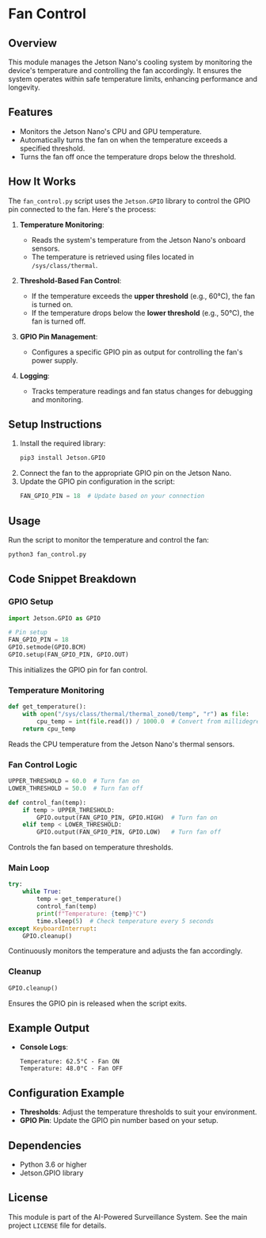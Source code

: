# Fan Control

## Overview
This module manages the Jetson Nano's cooling system by monitoring the device's temperature and controlling the fan accordingly. It ensures the system operates within safe temperature limits, enhancing performance and longevity.

## Features
- Monitors the Jetson Nano's CPU and GPU temperature.
- Automatically turns the fan on when the temperature exceeds a specified threshold.
- Turns the fan off once the temperature drops below the threshold.

## How It Works
The `fan_control.py` script uses the `Jetson.GPIO` library to control the GPIO pin connected to the fan. Here's the process:

1. **Temperature Monitoring**:
   - Reads the system's temperature from the Jetson Nano's onboard sensors.
   - The temperature is retrieved using files located in `/sys/class/thermal`.

2. **Threshold-Based Fan Control**:
   - If the temperature exceeds the **upper threshold** (e.g., 60°C), the fan is turned on.
   - If the temperature drops below the **lower threshold** (e.g., 50°C), the fan is turned off.

3. **GPIO Pin Management**:
   - Configures a specific GPIO pin as output for controlling the fan's power supply.

4. **Logging**:
   - Tracks temperature readings and fan status changes for debugging and monitoring.

## Setup Instructions
1. Install the required library:
   ```bash
   pip3 install Jetson.GPIO
   ```
2. Connect the fan to the appropriate GPIO pin on the Jetson Nano.
3. Update the GPIO pin configuration in the script:
   ```python
   FAN_GPIO_PIN = 18  # Update based on your connection
   ```

## Usage
Run the script to monitor the temperature and control the fan:
```bash
python3 fan_control.py
```

## Code Snippet Breakdown
### GPIO Setup
```python
import Jetson.GPIO as GPIO

# Pin setup
FAN_GPIO_PIN = 18
GPIO.setmode(GPIO.BCM)
GPIO.setup(FAN_GPIO_PIN, GPIO.OUT)
```
This initializes the GPIO pin for fan control.

### Temperature Monitoring
```python
def get_temperature():
    with open("/sys/class/thermal/thermal_zone0/temp", "r") as file:
        cpu_temp = int(file.read()) / 1000.0  # Convert from millidegree Celsius
    return cpu_temp
```
Reads the CPU temperature from the Jetson Nano's thermal sensors.

### Fan Control Logic
```python
UPPER_THRESHOLD = 60.0  # Turn fan on
LOWER_THRESHOLD = 50.0  # Turn fan off

def control_fan(temp):
    if temp > UPPER_THRESHOLD:
        GPIO.output(FAN_GPIO_PIN, GPIO.HIGH)  # Turn fan on
    elif temp < LOWER_THRESHOLD:
        GPIO.output(FAN_GPIO_PIN, GPIO.LOW)   # Turn fan off
```
Controls the fan based on temperature thresholds.

### Main Loop
```python
try:
    while True:
        temp = get_temperature()
        control_fan(temp)
        print(f"Temperature: {temp}°C")
        time.sleep(5)  # Check temperature every 5 seconds
except KeyboardInterrupt:
    GPIO.cleanup()
```
Continuously monitors the temperature and adjusts the fan accordingly.

### Cleanup
```python
GPIO.cleanup()
```
Ensures the GPIO pin is released when the script exits.

## Example Output
- **Console Logs**:
  ```
  Temperature: 62.5°C - Fan ON
  Temperature: 48.0°C - Fan OFF
  ```

## Configuration Example
- **Thresholds**: Adjust the temperature thresholds to suit your environment.
- **GPIO Pin**: Update the GPIO pin number based on your setup.

## Dependencies
- Python 3.6 or higher
- Jetson.GPIO library

## License
This module is part of the AI-Powered Surveillance System. See the main project `LICENSE` file for details.


